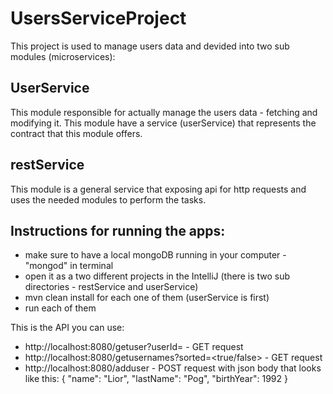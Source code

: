 # UsersServiceProject

This project is used to manage users data and devided into two sub modules (microservices):

## UserService
This module responsible for actually manage the users data - fetching and modifying it. This module have a service (userService) that represents the contract that this module offers.

## restService
This module is a general service that exposing api for http requests and uses the needed modules to perform the tasks.

## Instructions for running the apps:
* make sure to have a local mongoDB running in your computer - "mongod" in terminal
* open it as a two different projects in the IntelliJ (there is two sub directories - restService and userService)
* mvn clean install for each one of them (userService is first)
* run each of them

This is the API you can use:
* http://localhost:8080/getuser?userId=<some user id> - GET request
* http://localhost:8080/getusernames?sorted=<true/false> - GET request
* http://localhost:8080/adduser - POST request with json body that looks like this: {	"name": "Lior", "lastName": "Pog", "birthYear": 1992 }
